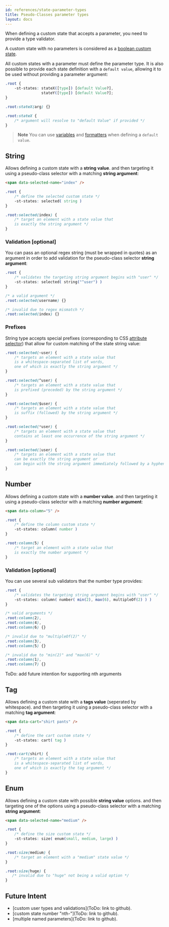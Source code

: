 ```yaml
---
id: references/state-parameter-types
title: Pseudo-Classes parameter types
layout: docs
---
```


When defining a custom state that accepts a parameter, you need to provide a type validator. 

A custom state with no parameters is considered as a [boolean custom state](./pseudo-classes.md#simple-custom-states).

All custom states with a parameter must define the parameter type. It is also possible to provide each state definition with a `default value`, allowing it to be used without providing a parameter argument:
```css
.root {
    -st-states: stateX([type]) [default Value?], 
                stateY([type]) [default Value?];
}

.root:stateX(arg) {}

.root:stateX {
    /* argument will resolve to "default Value" if provided */
}
```

> **Note** 
> You can use [variables](./variables.md) and [formatters](./formatters.md) when defining a `default value`.

## String

Allows defining a custom state with a **string value**. and then targeting it using a pseudo-class selector with a matching **string argument**:

```html
<span data-selected-name="index" />
```

```css
.root {
    /* define the selected custom state */
    -st-states: selected( string )
}

.root:selected(index) {
    /* target an element with a state value that 
    is exactly the string argument */
}
```

### Validation [optional]

You can pass an optional regex string (must be wrapped in quotes) as an argument in order to add validation for the pseudo-class selector **string argument**:

```css
.root {
    /* validates the targeting string argument begins with "user" */
    -st-states: selected( string("^user") )
}

/* a valid argument */
.root:selected(username) {}

/* invalid due to regex mismatch */
.root:selected(index) {}
```

### Prefixes

String type accepts special prefixes (corresponding to CSS [attribute selector](https://developer.mozilla.org/en-US/docs/Web/CSS/Attribute_selectors)) that allow for custom matching of the state string value:

```css
.root:selected(~user) {
    /* targets an element with a state value that
    is a whitespace-separated list of words, 
    one of which is exactly the string argument */
}

.root:selected(^user) {
    /* targets an element with a state value that
    is prefixed (preceded) by the string argument */
}

.root:selected($user) {
    /* targets an element with a state value that
    is suffix (followed) by the string argument */
}

.root:selected(*user) {
    /* targets an element with a state value that 
    contains at least one occurrence of the string argument */
}

.root:selected(|user) {
    /* targets an element with a state value that
    can be exactly the string argument or 
    can begin with the string argument immediately followed by a hyphen, "-" */
}
```

## Number

Allows defining a custom state with a **number value**. and then targeting it using a pseudo-class selector with a matching **number argument**:

```html
<span data-column="5" />
```

```css
.root {
    /* define the column custom state */
    -st-states: column( number )
}

.root:column(5) {
    /* target an element with a state value that 
    is exactly the number argument */
}
```

### Validation [optional]

You can use several sub validators that the number type provides:

```css
.root {
    /* validates the targeting string argument begins with "user" */
    -st-states: column( number( min(2), max(6), multipleOf(2) ) )
}

/* valid arguments */
.root:column(2),
.root:column(4),
.root:column(6) {}

/* invalid due to "multipleOf(2)" */
.root:column(3),
.root:column(5) {}

/* invalid due to "min(2)" and "max(6)" */
.root:column(1),
.root:column(7) {}
```

ToDo:  add future intention for supporting nth arguments

## Tag

Allows defining a custom state with a **tags value** (seperated by whitespace). and then targeting it using a pseudo-class selector with a matching **tag argument**:

```html
<span data-cart="shirt pants" />
```

```css
.root {
    /* define the cart custom state */
    -st-states: cart( tag )
}

.root:cart(shirt) {
    /* targets an element with a state value that
    is a whitespace-separated list of words, 
    one of which is exactly the tag argument */
}
```

## Enum

Allows defining a custom state with possible **string value** options. and then targeting one of the options using a pseudo-class selector with a matching **string argument**:

```html
<span data-selected-name="medium" />
```

```css
.root {
    /* define the size custom state */
    -st-states: size( enum(small, medium, large) )
}

.root:size(medium) {
    /* target an element with a "medium" state value */
}

.root:size(huge) {
   /* invalid due to "huge" not being a valid option */
}
```

## Future Intent

* [custom user types and validations](ToDo: link to github).
* [custom state number "nth-"](ToDo: link to github).
* [multiple named parameters](ToDo: link to github).